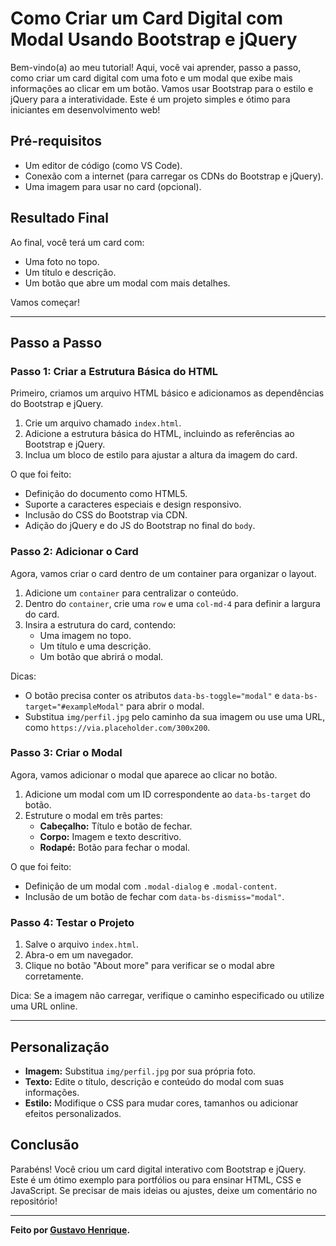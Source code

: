 # Como Criar um Card Digital com Modal Usando Bootstrap e jQuery

Bem-vindo(a) ao meu tutorial! Aqui, você vai aprender, passo a passo, como criar um card digital com uma foto e um modal que exibe mais informações ao clicar em um botão. Vamos usar Bootstrap para o estilo e jQuery para a interatividade. Este é um projeto simples e ótimo para iniciantes em desenvolvimento web!

## Pré-requisitos

- Um editor de código (como VS Code).
- Conexão com a internet (para carregar os CDNs do Bootstrap e jQuery).
- Uma imagem para usar no card (opcional).

## Resultado Final

Ao final, você terá um card com:

- Uma foto no topo.
- Um título e descrição.
- Um botão que abre um modal com mais detalhes.

Vamos começar!

---

## Passo a Passo

### Passo 1: Criar a Estrutura Básica do HTML

Primeiro, criamos um arquivo HTML básico e adicionamos as dependências do Bootstrap e jQuery.

1. Crie um arquivo chamado `index.html`.
2. Adicione a estrutura básica do HTML, incluindo as referências ao Bootstrap e jQuery.
3. Inclua um bloco de estilo para ajustar a altura da imagem do card.

O que foi feito:

- Definição do documento como HTML5.
- Suporte a caracteres especiais e design responsivo.
- Inclusão do CSS do Bootstrap via CDN.
- Adição do jQuery e do JS do Bootstrap no final do `body`.

### Passo 2: Adicionar o Card

Agora, vamos criar o card dentro de um container para organizar o layout.

1. Adicione um `container` para centralizar o conteúdo.
2. Dentro do `container`, crie uma `row` e uma `col-md-4` para definir a largura do card.
3. Insira a estrutura do card, contendo:
   - Uma imagem no topo.
   - Um título e uma descrição.
   - Um botão que abrirá o modal.

Dicas:

- O botão precisa conter os atributos `data-bs-toggle="modal"` e `data-bs-target="#exampleModal"` para abrir o modal.
- Substitua `img/perfil.jpg` pelo caminho da sua imagem ou use uma URL, como `https://via.placeholder.com/300x200`.

### Passo 3: Criar o Modal

Agora, vamos adicionar o modal que aparece ao clicar no botão.

1. Adicione um modal com um ID correspondente ao `data-bs-target` do botão.
2. Estruture o modal em três partes:
   - **Cabeçalho:** Título e botão de fechar.
   - **Corpo:** Imagem e texto descritivo.
   - **Rodapé:** Botão para fechar o modal.

O que foi feito:

- Definição de um modal com `.modal-dialog` e `.modal-content`.
- Inclusão de um botão de fechar com `data-bs-dismiss="modal"`.

### Passo 4: Testar o Projeto

1. Salve o arquivo `index.html`.
2. Abra-o em um navegador.
3. Clique no botão "About more" para verificar se o modal abre corretamente.

Dica: Se a imagem não carregar, verifique o caminho especificado ou utilize uma URL online.

---

## Personalização

- **Imagem:** Substitua `img/perfil.jpg` por sua própria foto.
- **Texto:** Edite o título, descrição e conteúdo do modal com suas informações.
- **Estilo:** Modifique o CSS para mudar cores, tamanhos ou adicionar efeitos personalizados.

## Conclusão

Parabéns! Você criou um card digital interativo com Bootstrap e jQuery. Este é um ótimo exemplo para portfólios ou para ensinar HTML, CSS e JavaScript. Se precisar de mais ideias ou ajustes, deixe um comentário no repositório!

---

**Feito por [Gustavo Henrique](https://www.linkedin.com/in/henri-mattos/).**